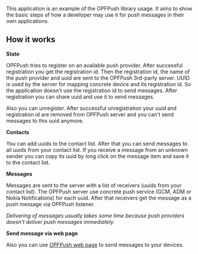 This application is an example of the OPFPush library usage. It aims to show the basic steps of how a developer may use 
it for push messages in their own applications.

## How it works

**State**

OPFPush tries to register on an available push provider. After successful registration you get the registration id.
Then the registration id, the name of the push provider and uuid are sent to the OPFPush 3rd-party server. 
UUID is used by the server for mapping concrete device and its registration id. So the application doesn't use the registration id to send messages.
After registration you can share uuid and use it to send messages.

Also you can unregister. After successful unregistration your uuid and registration id are removed from OPFPush server and you can't send messages to this uuid anymore.

**Contacts**

You can add uuids to the contact list. After that you can send messages to all uuids from your contact list.
If you receive a message from an unknown sender you can copy its uuid by long click on the message item and save it to the contact list. 

**Messages**

Messages are sent to the server with a list of receivers (uuids from your contact list). 
The OPFPush server use concrete push service (GCM, ADM or Nokia Notifications) for each uuid. 
After that receivers get the message as a push message via OPFPush listener.

*Delivering of messages usually takes some time because push providers doesn't deliver push messages immediately.* 
 
**Send message via web page**

Also you can use [OPFPush web page][opfpush-server-link] to send messages to your devices.

[opfpush-server-link]: https://onepf-opfpush.appspot.com
